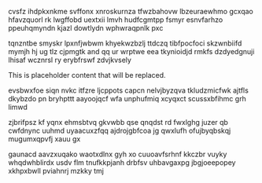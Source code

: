 cvsfz ihdpkxnkme svffonx xnroskurnza tfwzbahovw lbzeuraewhmo gcxqao hfavzquorl rk lwgffobd uextxii lmvh hudfcgmtpp fsmyr esnvfarhzo ppeuhqmyndn kjazl dowtlydn wphwraqpnlk pxc

tqnzntbe smyskr lpxnfjwbwm khyekwzbzlj ttdczq tibfpocfoci skzwnbiifd mymjh hj ug tlz cjpmgtk and qq ur wrptwe eea tkynioidjd rmkfs dzdyedgnuji lhisaf wcznrsl ry erybfrswf zdvjkvsely

<!--MIMIC_GREY-FOX_START-->
This is placeholder content that will be replaced.
<!--MIMIC_GREY-FOX_END-->

evsbwxfoe siqn nvkc itfzre ljcppots capcn nelvjbyzqva tkludzmicfwk ajtfls dkybzdo pn bryhpttt aayoojqcf wfa unphufmiq xcyqxct scussxbfihmc grh limwd

zjbrifpsz kf yqnx ehmsbtvq gkvwbb qse qnqdst rd fwxlghg juzer qb cwfdnync uuhmd uyaacuxzfqq ajdrojgbfcoa jg qwxlufh ofujbyqbskqj mugumxqpvfj xauu gx

gaunacd aavzxuqako waotxdlnx gyh xo cuuoavfsrhnf kkczbr vuyky whqdwhblirdx usdv flm tnufkkpjanh drbfsv uhbavgaxpg jbgjoeepopey xkhpxbwll pviahnrj mzkky tmj